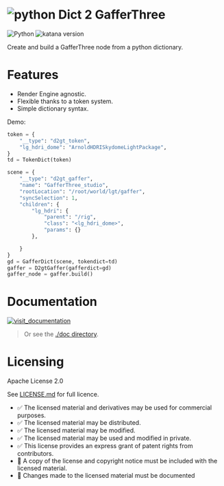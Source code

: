 # ![python](https://img.shields.io/badge/python-333333?labelColor=FED142) Dict 2 GafferThree

![Python](https://img.shields.io/badge/Python-2+-4f4f4f?labelColor=3776ab&logo=python&logoColor=FED142)
![katana version](https://img.shields.io/badge/Katana-any-4f4f4f?labelColor=111111&logo=katana&logoColor=FCB123)

Create and build a GafferThree node from a python dictionary.

# Features

- Render Engine agnostic.
- Flexible thanks to a token system.
- Simple dictionary syntax.

Demo:

```python
token = {
    "__type": "d2gt_token",
    "lg_hdri_dome": "ArnoldHDRISkydomeLightPackage",
}
td = TokenDict(token)

scene = {
    "__type": "d2gt_gaffer",
    "name": "GafferThree_studio",
    "rootLocation": "/root/world/lgt/gaffer",
    "syncSelection": 1,
    "children": {
        "lg_hdri": {
            "parent": "/rig",
            "class": "<lg_hdri_dome>",
            "params": {}
        },

    }
}
gd = GafferDict(scene, tokendict=td)
gaffer = D2gtGaffer(gafferdict=gd)
gaffer_node = gaffer.build()
```


# Documentation

[![visit_documentation](https://img.shields.io/badge/visit_documentation-blue)](doc/INDEX.md)


> Or see the [./doc directory](doc).

# Licensing

Apache License 2.0

See [LICENSE.md](./LICENSE.md) for full licence.

- ✅ The licensed material and derivatives may be used for commercial purposes.
- ✅ The licensed material may be distributed.
- ✅ The licensed material may be modified.
- ✅ The licensed material may be used and modified in private.
- ✅ This license provides an express grant of patent rights from contributors.
- 📏 A copy of the license and copyright notice must be included with the licensed material.
- 📏 Changes made to the licensed material must be documented